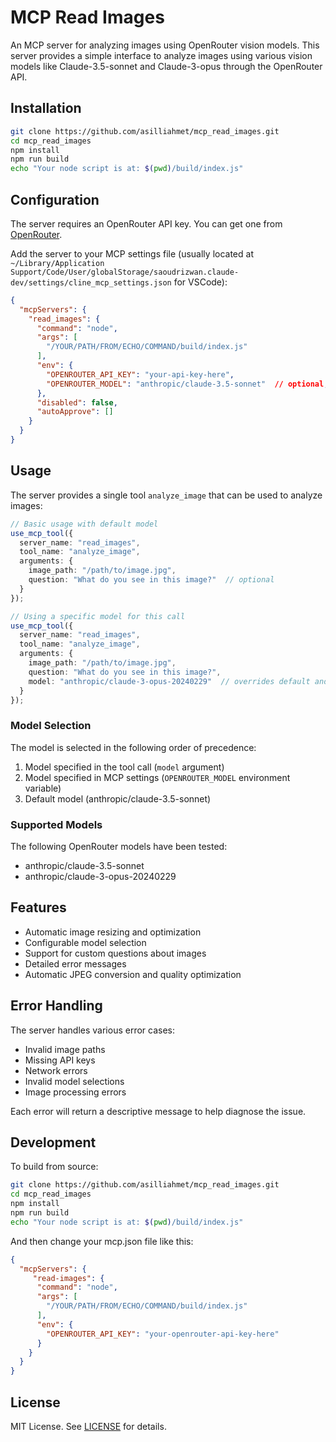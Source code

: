 # MCP Read Images

An MCP server for analyzing images using OpenRouter vision models. This server provides a simple interface to analyze images using various vision models like Claude-3.5-sonnet and Claude-3-opus through the OpenRouter API.

## Installation

```bash
git clone https://github.com/asilliahmet/mcp_read_images.git
cd mcp_read_images
npm install
npm run build
echo "Your node script is at: $(pwd)/build/index.js" 
```

## Configuration

The server requires an OpenRouter API key. You can get one from [OpenRouter](https://openrouter.ai/keys).

Add the server to your MCP settings file (usually located at `~/Library/Application Support/Code/User/globalStorage/saoudrizwan.claude-dev/settings/cline_mcp_settings.json` for VSCode):

```json
{
  "mcpServers": {
    "read_images": {
      "command": "node",
      "args": [
        "/YOUR/PATH/FROM/ECHO/COMMAND/build/index.js"
      ],
      "env": {
        "OPENROUTER_API_KEY": "your-api-key-here",
        "OPENROUTER_MODEL": "anthropic/claude-3.5-sonnet"  // optional, defaults to claude-3.5-sonnet
      },
      "disabled": false,
      "autoApprove": []
    }
  }
}
```

## Usage

The server provides a single tool `analyze_image` that can be used to analyze images:

```typescript
// Basic usage with default model
use_mcp_tool({
  server_name: "read_images",
  tool_name: "analyze_image",
  arguments: {
    image_path: "/path/to/image.jpg",
    question: "What do you see in this image?"  // optional
  }
});

// Using a specific model for this call
use_mcp_tool({
  server_name: "read_images",
  tool_name: "analyze_image",
  arguments: {
    image_path: "/path/to/image.jpg",
    question: "What do you see in this image?",
    model: "anthropic/claude-3-opus-20240229"  // overrides default and settings
  }
});
```

### Model Selection

The model is selected in the following order of precedence:
1. Model specified in the tool call (`model` argument)
2. Model specified in MCP settings (`OPENROUTER_MODEL` environment variable)
3. Default model (anthropic/claude-3.5-sonnet)

### Supported Models

The following OpenRouter models have been tested:
- anthropic/claude-3.5-sonnet
- anthropic/claude-3-opus-20240229

## Features

- Automatic image resizing and optimization
- Configurable model selection
- Support for custom questions about images
- Detailed error messages
- Automatic JPEG conversion and quality optimization

## Error Handling

The server handles various error cases:
- Invalid image paths
- Missing API keys
- Network errors
- Invalid model selections
- Image processing errors

Each error will return a descriptive message to help diagnose the issue.

## Development

To build from source:

```bash
git clone https://github.com/asilliahmet/mcp_read_images.git
cd mcp_read_images
npm install
npm run build
echo "Your node script is at: $(pwd)/build/index.js" 
```

And then change your mcp.json file like this:
```json
{
  "mcpServers": {
     "read-images": {
      "command": "node",
      "args": [
        "/YOUR/PATH/FROM/ECHO/COMMAND/build/index.js"
      ],
      "env": {
        "OPENROUTER_API_KEY": "your-openrouter-api-key-here"
      }
    }
  }
}
```

## License

MIT License. See [LICENSE](LICENSE) for details.
